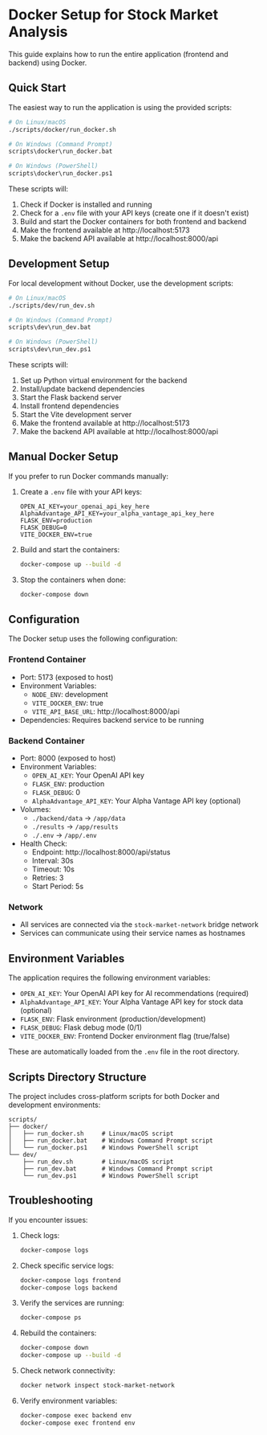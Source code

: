 # Docker Setup for Stock Market Analysis

This guide explains how to run the entire application (frontend and backend) using Docker.

## Quick Start

The easiest way to run the application is using the provided scripts:

```bash
# On Linux/macOS
./scripts/docker/run_docker.sh

# On Windows (Command Prompt)
scripts\docker\run_docker.bat

# On Windows (PowerShell)
scripts\docker\run_docker.ps1
```

These scripts will:
1. Check if Docker is installed and running
2. Check for a `.env` file with your API keys (create one if it doesn't exist)
3. Build and start the Docker containers for both frontend and backend
4. Make the frontend available at http://localhost:5173
5. Make the backend API available at http://localhost:8000/api

## Development Setup

For local development without Docker, use the development scripts:

```bash
# On Linux/macOS
./scripts/dev/run_dev.sh

# On Windows (Command Prompt)
scripts\dev\run_dev.bat

# On Windows (PowerShell)
scripts\dev\run_dev.ps1
```

These scripts will:
1. Set up Python virtual environment for the backend
2. Install/update backend dependencies
3. Start the Flask backend server
4. Install frontend dependencies
5. Start the Vite development server
6. Make the frontend available at http://localhost:5173
7. Make the backend API available at http://localhost:8000/api

## Manual Docker Setup

If you prefer to run Docker commands manually:

1. Create a `.env` file with your API keys:
   ```
   OPEN_AI_KEY=your_openai_api_key_here
   AlphaAdvantage_API_KEY=your_alpha_vantage_api_key_here
   FLASK_ENV=production
   FLASK_DEBUG=0
   VITE_DOCKER_ENV=true
   ```

2. Build and start the containers:
   ```bash
   docker-compose up --build -d
   ```

3. Stop the containers when done:
   ```bash
   docker-compose down
   ```

## Configuration

The Docker setup uses the following configuration:

### Frontend Container
- Port: 5173 (exposed to host)
- Environment Variables:
  - `NODE_ENV`: development
  - `VITE_DOCKER_ENV`: true
  - `VITE_API_BASE_URL`: http://localhost:8000/api
- Dependencies: Requires backend service to be running

### Backend Container
- Port: 8000 (exposed to host)
- Environment Variables:
  - `OPEN_AI_KEY`: Your OpenAI API key
  - `FLASK_ENV`: production
  - `FLASK_DEBUG`: 0
  - `AlphaAdvantage_API_KEY`: Your Alpha Vantage API key (optional)
- Volumes:
  - `./backend/data` → `/app/data`
  - `./results` → `/app/results`
  - `./.env` → `/app/.env`
- Health Check:
  - Endpoint: http://localhost:8000/api/status
  - Interval: 30s
  - Timeout: 10s
  - Retries: 3
  - Start Period: 5s

### Network
- All services are connected via the `stock-market-network` bridge network
- Services can communicate using their service names as hostnames

## Environment Variables

The application requires the following environment variables:

- `OPEN_AI_KEY`: Your OpenAI API key for AI recommendations (required)
- `AlphaAdvantage_API_KEY`: Your Alpha Vantage API key for stock data (optional)
- `FLASK_ENV`: Flask environment (production/development)
- `FLASK_DEBUG`: Flask debug mode (0/1)
- `VITE_DOCKER_ENV`: Frontend Docker environment flag (true/false)

These are automatically loaded from the `.env` file in the root directory.

## Scripts Directory Structure

The project includes cross-platform scripts for both Docker and development environments:

```
scripts/
├── docker/
│   ├── run_docker.sh     # Linux/macOS script
│   ├── run_docker.bat    # Windows Command Prompt script
│   └── run_docker.ps1    # Windows PowerShell script
└── dev/
    ├── run_dev.sh        # Linux/macOS script
    ├── run_dev.bat       # Windows Command Prompt script
    └── run_dev.ps1       # Windows PowerShell script
```

## Troubleshooting

If you encounter issues:

1. Check logs:
   ```bash
   docker-compose logs
   ```

2. Check specific service logs:
   ```bash
   docker-compose logs frontend
   docker-compose logs backend
   ```

3. Verify the services are running:
   ```bash
   docker-compose ps
   ```

4. Rebuild the containers:
   ```bash
   docker-compose down
   docker-compose up --build -d
   ```

5. Check network connectivity:
   ```bash
   docker network inspect stock-market-network
   ```

6. Verify environment variables:
   ```bash
   docker-compose exec backend env
   docker-compose exec frontend env
   ``` 
